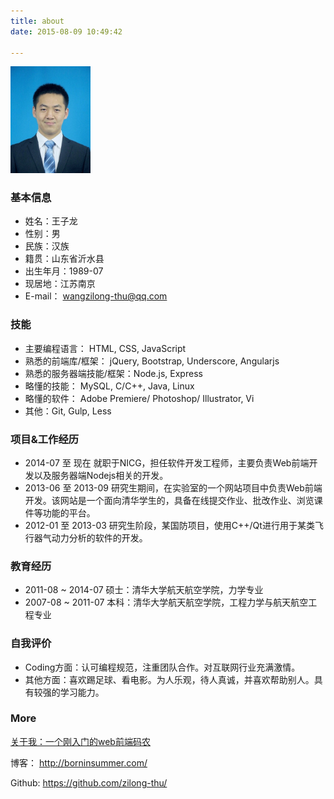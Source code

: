```yaml
---
title: about
date: 2015-08-09 10:49:42

---
```


<img src="myResumeAvatar.jpg" style="max-width: 128px;" alt="简历照片">

### 基本信息

+ 姓名：王子龙
+ 性别：男
+ 民族：汉族
+ 籍贯：山东省沂水县
+ 出生年月：1989-07
+ 现居地：江苏南京
+ E-mail： wangzilong-thu@qq.com

### 技能
+ 主要编程语言： HTML, CSS, JavaScript
+ 熟悉的前端库/框架： jQuery, Bootstrap, Underscore, Angularjs
+ 熟悉的服务器端技能/框架：Node.js, Express
+ 略懂的技能： MySQL, C/C++, Java, Linux
+ 略懂的软件： Adobe Premiere/ Photoshop/ Illustrator, Vi
+ 其他：Git, Gulp, Less

### 项目&工作经历
+ 2014-07 至 现在 就职于NICG，担任软件开发工程师，主要负责Web前端开发以及服务器端Nodejs相关的开发。
+ 2013-06 至 2013-09 研究生期间，在实验室的一个网站项目中负责Web前端开发。该网站是一个面向清华学生的，具备在线提交作业、批改作业、浏览课件等功能的平台。
+ 2012-01 至 2013-03 研究生阶段，某国防项目，使用C++/Qt进行用于某类飞行器气动力分析的软件的开发。

### 教育经历
+ 2011-08 ~ 2014-07 硕士：清华大学航天航空学院，力学专业
+ 2007-08 ~ 2011-07 本科：清华大学航天航空学院，工程力学与航天航空工程专业

### 自我评价
+ Coding方面：认可编程规范，注重团队合作。对互联网行业充满激情。
+ 其他方面：喜欢踢足球、看电影。为人乐观，待人真诚，并喜欢帮助别人。具有较强的学习能力。

### More
<a href="aboutMe-longStory.html">关于我：一个刚入门的web前端码农</a>

博客： http://borninsummer.com/

Github: https://github.com/zilong-thu/